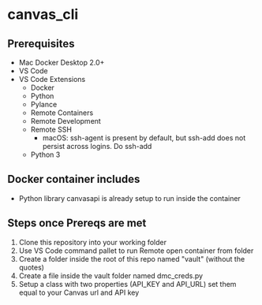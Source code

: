 # canvas_cli

## Prerequisites

- Mac Docker Desktop 2.0+
- VS Code
- VS Code Extensions
  - Docker
  - Python
  - Pylance
  - Remote Containers
  - Remote Development
  - Remote SSH
    - macOS: ssh-agent is present by default, but ssh-add does not persist across logins. Do ssh-add <keyfile>
  - Python 3
  
## Docker container includes
- Python library canvasapi is already setup to run inside the container

## Steps once Prereqs are met
1. Clone this repository into your working folder
2. Use VS Code command pallet to run Remote open container from folder
3. Create a folder inside the root of this repo named "vault" (without the quotes)
4. Create a file inside the vault folder named dmc_creds.py
5. Setup a class with two properties (API_KEY and API_URL)
    set them equal to your Canvas url and API key

